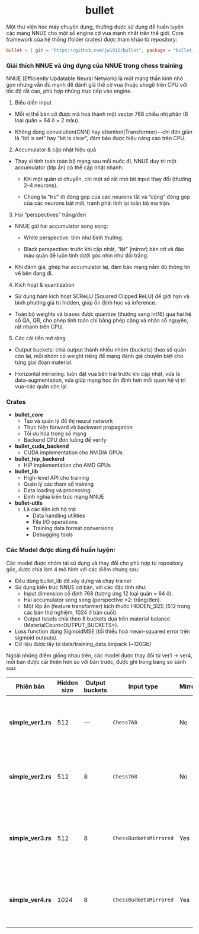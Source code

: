 <div align="center">

# bullet

</div>

Một thư viện học máy chuyên dụng, thường được sử dụng để huấn luyện các mạng NNUE cho một số engine cờ vua mạnh nhất trên thế giới.
Core framework của hệ thống (folder crates) được tham khảo từ repository:

```toml
bullet = { git = "https://github.com/jw1912/bullet", package = "bullet_lib" }
```
### Giải thích NNUE và ứng dụng của NNUE trong chess training
NNUE (Efficiently Updatable Neural Network) là một mạng thần kinh nhỏ gọn nhưng vẫn đủ mạnh để đánh giá thế cờ vua (hoặc shogi) trên CPU với tốc độ rất cao, phù hợp nhúng trực tiếp vào engine.
1. Biểu diễn input

- Mỗi vị thế bàn cờ được mã hoá thành một vector 768 chiều nhị phân (6 loại quân × 64 ô × 2 màu).

- Không dùng convolution(CNN) hay attention(Transformer)—chỉ đơn giản là “bit is set” hay “bit is clear”, đảm bảo được hiệu năng cao trên CPU.

2. Accumulator & cập nhật hiệu quả

- Thay vì tính toán toàn bộ mạng sau mỗi nước đi, NNUE duy trì một accumulator (lớp ẩn) có thể cập nhật nhanh:

    - Khi một quân di chuyển, chỉ một số rất nhỏ bit input thay đổi (thường 2–4 neurons).

    - Chúng ta “trừ” đi đóng góp của các neurons tắt và “cộng” đóng góp của các neurons bật mới, tránh phải tính lại toàn bộ ma trận.

3. Hai “perspectives” trắng/đen

- NNUE giữ hai accumulator song song:

    - White perspective: tính như bình thường.

    - Black perspective: trước khi cập nhật, “lật” (mirror) bàn cờ và đảo màu quân để luôn tính dưới góc nhìn như đối trắng.

- Khi đánh giá, ghép hai accumulator lại, đảm bảo mạng nắm đủ thông tin về bên đang đi.

4. Kích hoạt & quantization

- Sử dụng hàm kích hoạt SCReLU (Squared Clipped ReLU) để giới hạn và bình phương giá trị hidden, giúp ổn định học và inference.

- Toàn bộ weights và biases được quantize (thường sang int16) qua hai hệ số QA, QB, cho phép tính toán chỉ bằng phép cộng và nhân số nguyên, rất nhanh trên CPU.

5. Các cải tiến mở rộng

- Output buckets: chia output thành nhiều nhóm (buckets) theo số quân còn lại, mỗi nhóm có weight riêng để mạng đánh giá chuyên biệt cho từng giai đoạn material.

- Horizontal mirroring: luôn đặt vua bên trái trước khi cập nhật, vừa là data-augmentation, vừa giúp mạng học ổn định hơn mối quan hệ vị trí vua–các quân còn lại.

### Crates

- **bullet_core**
  - Tạo và quản lý đồ thị neural network
  - Thực hiện forward và backward propagation
  - Tối ưu hóa trọng số mạng
  - Backend CPU đơn luồng để verify
- **bullet_cuda_backend**
  -  CUDA implementation cho NVIDIA GPUs
- **bullet_hip_backend**
  - HIP implementation cho AMD GPUs
- **bullet_lib**
  - High-level API cho training
  - Quản lý các tham số training
  - Data loading và processing
  - Định nghĩa kiến trúc mạng NNUE
- **bullet-utils**
    - Là các tiện ích hộ trợ:
      - Data handling utilities
      - File I/O operations
      - Training data format conversions
      - Debugging tools

### Các Model được dùng để huấn luyện:
Các model được nhóm tái sử dụng và thay đổi cho phù hợp từ repository gốc, được chia làm 4 mô hình với các điểm chung sau:
- Đều dùng bullet_lib để xây dựng và chạy trainer
- Sử dụng kiến trúc NNUE cơ bản, với các đặc tính như:
  - Input dimension cố định 768 (tương ứng 12 loại quân × 64 ô). 
  - Hai accumulator song song (perspective ×2: trắng/đen). 
  - Một lớp ẩn (feature transformer) kích thước HIDDEN_SIZE (512 trong các bản thử nghiệm, 1024 ở bản cuối). 
  - Output heads chia theo 8 buckets dựa trên material balance (MaterialCount<OUTPUT_BUCKETS>).
- Loss function dùng SigmoidMSE (tối thiểu hoá mean-squared error trên sigmoid outputs). 
- Dữ liệu được lấy từ data/training_data.binpack (~120Gb)

Ngoài những điểm giống nhau trên, các model được thay đổi từ ver1 -> ver4, mỗi bản được cải thiện hơn so với bản trước, được ghi trong bảng so sánh sau:

| Phiên bản           | Hidden size | Output buckets | Input type             | Mirroring | LR-step | Threads | Save rate | Mục đích chính                                                                        |
|---------------------| ----------- | -------------- | ---------------------- | --------- | ------- | ------- | --------- | ------------------------------------------------------------------------------------- |
| **simple\_ver1.rs** | 512         | —              | `Chess768`             | No        | 8       | 6       | 20        | **Baseline**: mạng nhỏ (512), scalar output đơn, để đánh giá hiệu năng khởi đầu .     |
| **simple\_ver2.rs** | 512         | 8              | `Chess768`             | No        | 50      | 6       | 10        | **Thêm Material-buckets**: phân 8 đầu ra theo material balance, giữ input gốc .       |
| **simple\_ver3.rs** | 512         | 8              | `ChessBucketsMirrored` | Yes       | 200     | 8       | 10        | **Buckets + Mirroring**: augment dữ liệu qua mirror, chuyên gia tăng generalization . |
| **simple\_ver4.rs** | 1024        | 8              | `ChessBucketsMirrored` | Yes       | 200     | 8       | 10        | **Final-tuning**: mở rộng capacity, resume từ sb 240, fine-tune trên FourthModel .    |
